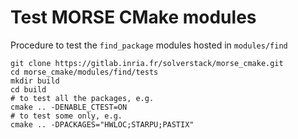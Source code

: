Test MORSE CMake modules
========================

Procedure to test the `find_package` modules hosted in `modules/find`

```
git clone https://gitlab.inria.fr/solverstack/morse_cmake.git
cd morse_cmake/modules/find/tests
mkdir build
cd build
# to test all the packages, e.g.
cmake .. -DENABLE_CTEST=ON
# to test some only, e.g.
cmake .. -DPACKAGES="HWLOC;STARPU;PASTIX"
```
